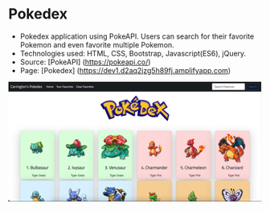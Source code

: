 # Pokedex

- Pokedex application using PokeAPI. Users can search for their favorite Pokemon and even favorite multiple Pokemon.
- Technologies used: HTML, CSS, Bootstrap, Javascript(ES6), jQuery.
- Source: [PokeAPI] (https://pokeapi.co/)
- Page: [Pokedex] (https://dev1.d2aq2jzg5h89fj.amplifyapp.com)

![](img/Pokedex-Home-Page.jpg)
